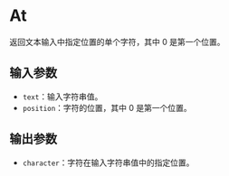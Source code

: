 # At

返回文本输入中指定位置的单个字符，其中 0 是第一个位置。

## 输入参数

- `text`：输入字符串值。
- `position`：字符的位置，其中 0 是第一个位置。

## 输出参数

- `character`：字符在输入字符串值中的指定位置。
